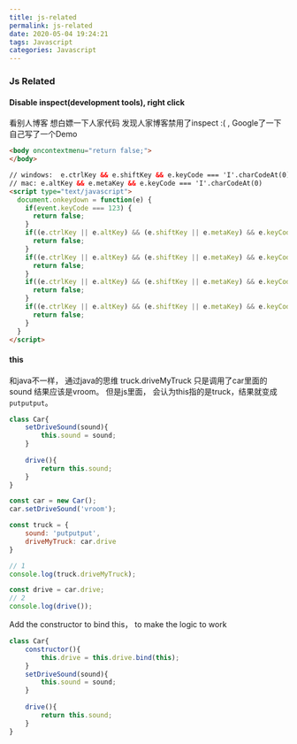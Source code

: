 ```yaml
---
title: js-related
permalink: js-related
date: 2020-05-04 19:24:21
tags: Javascript
categories: Javascript
---
```


### Js Related
#### Disable inspect(development tools), right click
 看别人博客 想白嫖一下人家代码 发现人家博客禁用了inspect :( , Google了一下自己写了一个Demo
```html 
<body oncontextmenu="return false;">
</body>

// windows:  e.ctrlKey && e.shiftKey && e.keyCode === 'I'.charCodeAt(0)
// mac: e.altKey && e.metaKey && e.keyCode === 'I'.charCodeAt(0)
<script type="text/javascript">
  document.onkeydown = function(e) {
    if(event.keyCode === 123) {
      return false;
    }
    if((e.ctrlKey || e.altKey) && (e.shiftKey || e.metaKey) && e.keyCode === 'I'.charCodeAt(0)) {
      return false;
    }
    if((e.ctrlKey || e.altKey) && (e.shiftKey || e.metaKey) && e.keyCode === 'C'.charCodeAt(0)) {
      return false;
    }
    if((e.ctrlKey || e.altKey) && (e.shiftKey || e.metaKey) && e.keyCode === 'J'.charCodeAt(0)) {
      return false;
    }
    if((e.ctrlKey || e.altKey) && (e.shiftKey || e.metaKey) && e.keyCode === 'U'.charCodeAt(0)) {
      return false;
    }
  }
</script>
```

#### this
和java不一样， 通过java的思维 truck.driveMyTruck 只是调用了car里面的sound 结果应该是vroom。 但是js里面， 会认为this指的是truck，结果就变成
`putputput`。
```javascript
class Car{
	setDriveSound(sound){
		this.sound = sound;
	}
	
	drive(){
		return this.sound;
	}
}

const car = new Car();
car.setDriveSound('vroom');

const truck = {
	sound: 'putputput',
	driveMyTruck: car.drive
}

// 1
console.log(truck.driveMyTruck);

const drive = car.drive;
// 2
console.log(drive());
```

Add the constructor to bind this， to make the logic to work
```javascript
class Car{
	constructor(){
		this.drive = this.drive.bind(this);
	}
	setDriveSound(sound){
		this.sound = sound;
	}
	
	drive(){
		return this.sound;
	}
}
```


